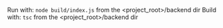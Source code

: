 Run with: `node build/index.js` from the <project_root>/backend dir
Build with: `tsc` from the <project_root>/backend dir
